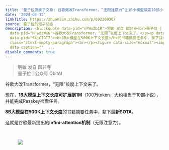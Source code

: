 ```yaml
---
title: '量子位发表了文章: 谷歌爆改Transformer，“无限注意力”让1B小模型读完10部小说，114倍信息压缩'
date: '2024-04-12'
linkTitle: https://zhuanlan.zhihu.com/p/692209307
source: 量子位的知乎动态
description: <blockquote data-pid="nPWoZb1R">明敏 发自 凹非寺<br>量子位 | 公众号 QbitAI</blockquote><p
  data-pid="N_wdZWXG">谷歌大改Transformer，“无限”长度上下文来了。</p><p data-pid="GywuhrGd">现在，<b>1B大模型上下文长度可扩展到1M</b>（100万token，大约相当于10部小说），并能完成Passkey检索任务。</p><p
  data-pid="5kjCIGI7"><b>8B大模型在500K上下文长度</b>的书籍摘要任务中，拿下最<b>新SOTA</b>。</p><p data-pid="1VrIG8XS">这就是谷歌最新提出的<b>Infini-attention机制</b>（无限注意力）。</p><p
  class="ztext-empty-paragraph"><br></p><figure data-size="normal"><img src="https://pic2.zhimg.com/v2-170badd525eda463f73a0ca0e4558a21_1440w.jpg"
  data-caption=""  ...
disable_comments: true
---
```

<blockquote data-pid="nPWoZb1R">明敏 发自 凹非寺<br>量子位 | 公众号 QbitAI</blockquote><p data-pid="N_wdZWXG">谷歌大改Transformer，“无限”长度上下文来了。</p><p data-pid="GywuhrGd">现在，<b>1B大模型上下文长度可扩展到1M</b>（100万token，大约相当于10部小说），并能完成Passkey检索任务。</p><p data-pid="5kjCIGI7"><b>8B大模型在500K上下文长度</b>的书籍摘要任务中，拿下最<b>新SOTA</b>。</p><p data-pid="1VrIG8XS">这就是谷歌最新提出的<b>Infini-attention机制</b>（无限注意力）。</p><p class="ztext-empty-paragraph"><br></p><figure data-size="normal"><img src="https://pic2.zhimg.com/v2-170badd525eda463f73a0ca0e4558a21_1440w.jpg" data-caption=""  ...